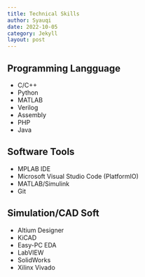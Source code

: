 ```yaml
---
title: Technical Skills
author: Syauqi
date: 2022-10-05
category: Jekyll
layout: post
---
```


Programming Langguage
---------------------
- C/C++
- Python
- MATLAB
- Verilog
- Assembly
- PHP
- Java

Software Tools
--------------
- MPLAB IDE
- Microsoft Visual Studio Code (PlatformIO)
- MATLAB/Simulink
- Git

Simulation/CAD Soft
-------------------
- Altium Designer 
- KiCAD
- Easy-PC EDA
- LabVIEW
- SolidWorks
- Xilinx Vivado